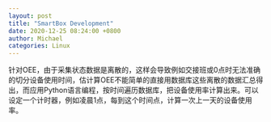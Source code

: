 ```yaml
---
layout: post
title: "SmartBox Development"
date: 2020-12-25 08:24:00 +0800
author: Michael
categories: Linux
---
```


针对OEE，由于采集状态数据是离散的，这样会导致例如交接班或0点时无法准确的切分设备使用时间，估计算OEE不能简单的直接用数据库这些离散的数据汇总得出，而应用Python语言编程，按时间遍历数据库，把设备使用率计算出来。可以设定一个计时器，例如凌晨1点，每到这个时间点，计算一次上一天的设备使用率。